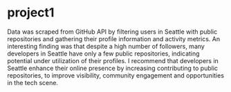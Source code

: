 # project1
Data was scraped from GitHub API by filtering users in Seattle with public repositories and gathering their profile information and activity metrics.
An interesting finding was that despite a high number of followers, many developers in Seattle have only a few public repositories, indicating potential under utilization of their profiles.
I recommend that developers in Seattle enhance their online presence by increasing contributing to public repositories, to improve visibility, community  engagement and opportunities in the tech scene.
